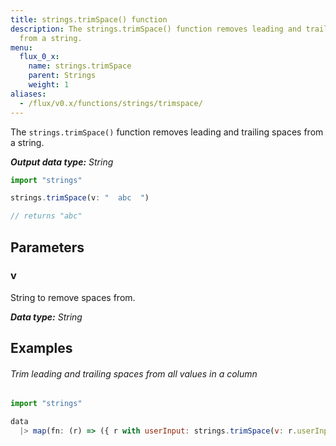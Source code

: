 ```yaml
---
title: strings.trimSpace() function
description: The strings.trimSpace() function removes leading and trailing spaces
  from a string.
menu:
  flux_0_x:
    name: strings.trimSpace
    parent: Strings
    weight: 1
aliases:
  - /flux/v0.x/functions/strings/trimspace/
---
```


The `strings.trimSpace()` function removes leading and trailing spaces from a string.

_**Output data type:** String_

```js
import "strings"

strings.trimSpace(v: "  abc  ")

// returns "abc"
```

## Parameters

### v
String to remove spaces from.

_**Data type:** String_

## Examples

###### Trim leading and trailing spaces from all values in a column
```js
import "strings"

data
  |> map(fn: (r) => ({ r with userInput: strings.trimSpace(v: r.userInput) }))
```
